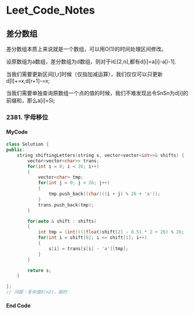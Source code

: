 # Leet_Code_Notes

## 差分数组

差分数组本质上来说就是一个数组，可以用O(1)的时间处理区间修改。

设原数组为a数组，差分数组为d数组，则对于i∈[2,n],都有d[i]=a[i]-a[i-1].

当我们需要更新区间[l,r]时候（仅指加减运算），我们仅仅可以只更新d[l]+=x,d[r+1]-=x;

当我们需要单独查询原数组一个点的值的时候，我们不难发现出令SnSn为d[i]的前缀和，那么a[i]=Si;

### 2381. 字母移位 

[题目链接]: https://leetcode.cn/problems/shifting-letters-ii/

#### MyCode

```C++
class Solution {
public:
    string shiftingLetters(string s, vector<vector<int>>& shifts) {        
        vector<vector<char>> trans;
        for(int i = 0; i < 26; i++)
        {
            vector<char> tmp;
            for(int j = 0; j < 26; j++)
            {
                tmp.push_back((char)((i + j) % 26 + 'a'));
            }
            trans.push_back(tmp);
        }

        for(auto & shift : shifts)
        {
            int tmp = (int)(((float)shift[2] - 0.5) * 2 + 26) % 26;
            for(int i = shift[0]; i <= shift[1]; i++)
            {
                s[i] = trans[s[i] - 'a'][tmp];
            }
        }

        return s;        
    }

};
// 问题：复杂度O(n2)，超时
```

#### End Code

